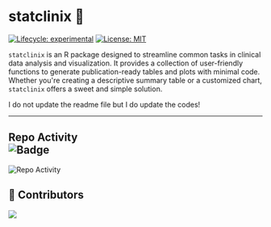 # statclinix 🍬

[![Lifecycle: experimental](https://img.shields.io/badge/lifecycle-experimental-orange.svg)](https://lifecycle.r-lib.org/articles/stages.html#experimental)
[![License: MIT](https://img.shields.io/badge/License-MIT-yellow.svg)](https://opensource.org/licenses/MIT)



`statclinix` is an R package designed to streamline common tasks in clinical data analysis and visualization. It provides a collection of user-friendly functions to generate publication-ready tables and plots with minimal code. Whether you're creating a descriptive summary table or a customized chart, `statclinix` offers a sweet and simple solution.

I do not update the readme file but I do update the codes!

---

## Repo Activity &nbsp;&nbsp;&nbsp;&nbsp;&nbsp;&nbsp;&nbsp;&nbsp;&nbsp;&nbsp;&nbsp;&nbsp;&nbsp;&nbsp;&nbsp;&nbsp;&nbsp;&nbsp;&nbsp;&nbsp;&nbsp;&nbsp;&nbsp;&nbsp;&nbsp;&nbsp;&nbsp;&nbsp;&nbsp;&nbsp;&nbsp;&nbsp;&nbsp;&nbsp;&nbsp;&nbsp;&nbsp;&nbsp;&nbsp;&nbsp;&nbsp;&nbsp;&nbsp;&nbsp;&nbsp;&nbsp;&nbsp;&nbsp;&nbsp;&nbsp;&nbsp;&nbsp;&nbsp;&nbsp;&nbsp;&nbsp;&nbsp;&nbsp;&nbsp;&nbsp;&nbsp;&nbsp;&nbsp;&nbsp;&nbsp;&nbsp;&nbsp;&nbsp;&nbsp;&nbsp;&nbsp;&nbsp; ![Badge](https://hitscounter.dev/api/hit?url=https%3A%2F%2Fgithub.com%2Frana2hin%2Fstatclinix%2F&label=Visitor&icon=suit-heart&color=%230aa2c0&message=&style=for-the-badge&tz=UTC)

![Repo Activity](https://repobeats.axiom.co/api/embed/784af8d67ab411710331a0eeee73d61b93ac2e86.svg "Repobeats analytics image")

## 👥 Contributors

<a href="https://github.com/rana2hin/statclinix/graphs/contributors">
  <img src="https://contrib.rocks/image?repo=rana2hin/statclinix" />
</a>
